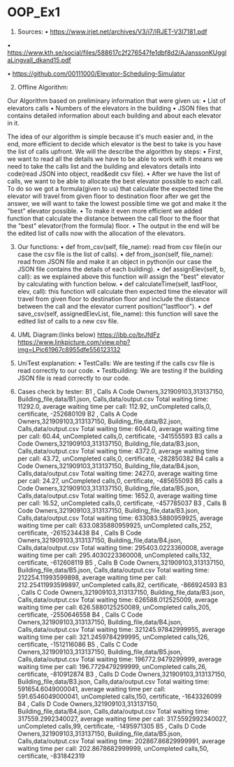 # OOP_Ex1

1. Sources:
• https://www.irjet.net/archives/V3/i7/IRJET-V3I7181.pdf

• https://www.kth.se/social/files/588617c2f276547fe1dbf8d2/AJanssonKUgglaLingvall_dkand15.pdf

• https://github.com/00111000/Elevator-Scheduling-Simulator

2. Offline Algorithm:

Our Algorithm based on preliminary information that were given us:
• List of elevators calls
•  Numbers of the elevators in the building
• JSON files that contains detailed information about each building and about each elevator in it.

The idea of our algorithm is simple because it's much easier and, in the end, more efficient to decide which elevator is the best to take is you have the list of calls upfront.
We will the describe the algorithm by steps:
• First, we want to read all the details we have to be able to work with it means we need to take the calls list and the building and elevators details into code(read JSON into object, read&edit csv file).
• After we have the list of calls, we want to be able to allocate the best elevator possible to each call. To do so we got a formula(given to us) that calculate the expected time the elevator will travel from given floor to destination floor after we get the answer, we will want to take the lowest possible time we got and make it the "best" elevator possible.
• To make it even more efficient we added function that calculate the distance between the call floor to the floor that the "best" elevator(from the formula) floor.
• The output in the end will be the edited list of calls now with the allocation of the elevators.

3. Our functions:
• def from_csv(self, file_name):
read from csv file(in our case the csv file is the list of calls).
• def from_json(self, file_name):
read from JSON file and make it an object in python(in our case the JSON file contains the details of each building).
• def assignElev(self, b, call):
as we explained above this function will assign the "best" elevator by calculating with function below.
• def calculateTime(self, lastFloor, elev, call):
this function will calculate then expected time the elevator will travel from given floor to destination floor and include the distance between the call and the elevator current position("lastfloor").
• def save_csv(self, assignedElevList, file_name):
this function will save the edited list of calls to a new csv file.

4. UML Diagram:(links below)
https://ibb.co/brJfdFz
https://www.linkpicture.com/view.php?img=LPic61967c8955dfe556123132

5. UniTest explanation:
• TestCalls:
We are testing if the calls csv file is read correctly to our code.
• Testbuilding:
We are testing if the building JSON file is read correctly to our code. 

6. Cases check by tester:
B1 , Calls A
Code Owners,321909103,313137150,  Building_file,data/B1.json,  Calls,data/output.csv
Total waiting time: 11292.0,  average waiting time per call: 112.92,  unCompleted calls,0,  certificate, -252680109
B2 , Calls A
Code Owners,321909103,313137150,  Building_file,data/B2.json,  Calls,data/output.csv
Total waiting time: 6044.0,  average waiting time per call: 60.44,  unCompleted calls,0,  certificate, -341555593
B3 calls a
Code Owners,321909103,313137150,  Building_file,data/B3.json,  Calls,data/output.csv
Total waiting time: 4372.0,  average waiting time per call: 43.72,  unCompleted calls,0,  certificate, -282850382
B4 calls a
Code Owners,321909103,313137150,  Building_file,data/B4.json,  Calls,data/output.csv
Total waiting time: 2427.0,  average waiting time per call: 24.27,  unCompleted calls,0,  certificate, -485655093
B5 calls a
Code Owners,321909103,313137150,  Building_file,data/B5.json,  Calls,data/output.csv
Total waiting time: 1652.0,  average waiting time per call: 16.52,  unCompleted calls,0,  certificate, -457785037
B3 , Calls B
Code Owners,321909103,313137150,  Building_file,data/B3.json,  Calls,data/output.csv
Total waiting time: 633083.5880959925,  average waiting time per call: 633.0835880959925,  unCompleted calls,252,  certificate, -2615234438
B4 , Calls B
Code Owners,321909103,313137150,  Building_file,data/B4.json,  Calls,data/output.csv
Total waiting time: 295403.0223360008,  average waiting time per call: 295.4030223360008,  unCompleted calls,132,  certificate, -612608119
B5 , Calls B
Code Owners,321909103,313137150,  Building_file,data/B5.json,  Calls,data/output.csv
Total waiting time: 212254.11993599898,  average waiting time per call: 212.25411993599897,  unCompleted calls,82,  certificate, -866924593
B3 , Calls C
Code Owners,321909103,313137150,  Building_file,data/B3.json,  Calls,data/output.csv
Total waiting time: 626588.012525009,  average waiting time per call: 626.5880125250089,  unCompleted calls,205,  certificate, -2550646558
B4 , Calls C
Code Owners,321909103,313137150,  Building_file,data/B4.json,  Calls,data/output.csv
Total waiting time: 321245.97842999955,  average waiting time per call: 321.2459784299995,  unCompleted calls,126,  certificate, -1512116086
B5 , Calls C
Code Owners,321909103,313137150,  Building_file,data/B5.json,  Calls,data/output.csv
Total waiting time: 196772.9479299999,  average waiting time per call: 196.7729479299999,  unCompleted calls,26,  certificate, -810912874
B3 , Calls D
Code Owners,321909103,313137150,  Building_file,data/B3.json,  Calls,data/output.csv
Total waiting time: 591654.6049000041,  average waiting time per call: 591.6546049000041,  unCompleted calls,150,  certificate, -1643326099
B4 , Calls D
Code Owners,321909103,313137150,  Building_file,data/B4.json,  Calls,data/output.csv
Total waiting time: 317559.2992340027,  average waiting time per call: 317.5592992340027,  unCompleted calls,99,  certificate, -1495971305
B5 , Calls D
Code Owners,321909103,313137150,  Building_file,data/B5.json,  Calls,data/output.csv
Total waiting time: 202867.86829999991,  average waiting time per call: 202.8678682999999,  unCompleted calls,50,  certificate, -831842319


